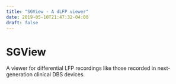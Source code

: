 ```yaml
---
title: "SGView - A dLFP viewer"
date: 2019-05-10T21:47:32-04:00
draft: false
---
```


# SGView

A viewer for differential LFP recordings like those recorded in next-generation clinical DBS devices.

